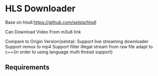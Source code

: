 HLS Downloader
==============
Base on hlsdl:https://github.com/selsta/hlsdl

Can Download Video From m3u8 link

Compare to Origin Version(selsta):
Support live streaming downloader
Support remux to mp4
Support filter illegal stream from raw file
adapt to c++(in order to using language multi thread support)


Requirements
------------
